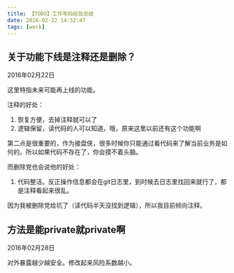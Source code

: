 ```yaml
---
title: 【TODO】工作写码经验总结
date: 2016-02-22 14:52:47
tags: [work]
---
```


## 关于功能下线是注释还是删除？
2016年02月22日

这里特指未来可能再上线的功能。

注释的好处：
1. 恢复方便，去掉注释就可以了
2. 逻辑保留，读代码的人可以知道，哦，原来这里以前还有这个功能啊

第二点是很重要的，作为接盘侠，很多时候你只能通过看代码来了解当前业务是如何的。所以如果代码不存在了，你会摸不着头脑。

而删除党也会说他的好处：
1. 代码整洁。反正操作信息都会在git日志里，到时候去日志里找回来就行了，都是注释看起来很乱。

因为我被删除党给坑了（读代码半天没找到逻辑），所以我目前倾向注释。

## 方法是能private就private啊
2016年02月28日

对外暴露越少越安全。修改起来风险系数越小。